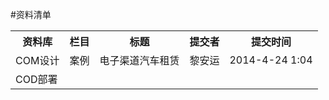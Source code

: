 #资料清单

<table>
<tr><th>资料库</th><th>栏目</th><th>标题</th><th>提交者</th><th>提交时间</th></tr>
<tr><td>COM设计</td><td>案例</td><td>电子渠道汽车租赁</td><td>黎安运</td><td>2014-4-24 1:04</td></tr>
<tr><td>COD部署</td><td></td><td></td><td></td><td></td></tr>
</table>